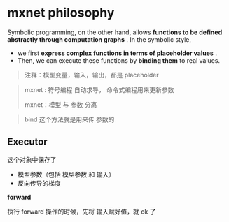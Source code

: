 # mxnet philosophy

Symbolic programming, on the other hand, allows **functions to be defined abstractly through computation graphs** . In the symbolic style,

*  we first  **express complex functions in terms of placeholder values** . 
*  Then, we can execute these functions by **binding them** to real values.

> 注释：模型变量，输入，输出，都是 placeholder

> mxnet : 符号编程 自动求导， 命令式编程用来更新参数
>
> mxnet：模型  与 参数 分离



> bind 这个方法就是用来传 参数的
>



## Executor

这个对象中保存了

* 模型参数（包括 模型参数 和 输入）
* 反向传导的梯度



**forward**

执行 forward 操作的时候，先将 输入赋好值，就 ok 了